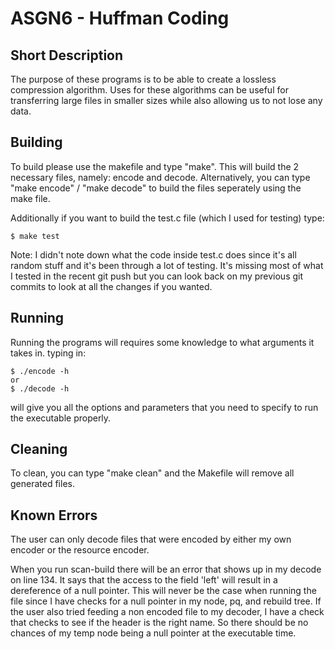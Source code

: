 # ASGN6 - Huffman Coding

## Short Description

The purpose of these programs is to be able to create a lossless compression algorithm. Uses for 
these algorithms can be useful for transferring large files in smaller sizes while also allowing 
us to not lose any data.

## Building

To build please use the makefile and type "make". This will build the 2 necessary files,
namely: encode and decode.
Alternatively, you can type "make encode" / "make decode" to build the files
seperately using the make file.

Additionally if you want to build the test.c file (which I used for testing) type:
```
$ make test
``` 
Note: I didn't note down what the code inside test.c does since it's all random stuff and it's
been through a lot of testing. It's missing most of what I tested in the recent git push but you 
can look back on my previous git commits to look at all the changes if you wanted.

## Running

Running the programs will requires some knowledge to what arguments it takes in. typing in:
```
$ ./encode -h
or
$ ./decode -h
```
will give you all the options and parameters that you need to specify to run the executable
properly.

## Cleaning

To clean, you can type "make clean" and the Makefile will remove all generated files.

## Known Errors

The user can only decode files that were encoded by either my own encoder or the resource encoder.

When you run scan-build there will be an error that shows up in my decode on line 134. It says
that the access to the field 'left' will result in a dereference of a null pointer. This will
never be the case when running the file since I have checks for a null pointer in my node, pq, 
and rebuild tree. If the user also tried feeding a non encoded file to my decoder, I have a check 
that checks to see if the header is the right name. So there should be no chances of my temp node 
being a null pointer at the executable time.
